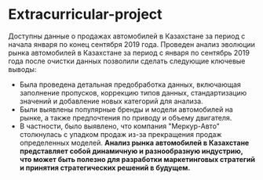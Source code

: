 # Extracurricular-project
Доступны данные о продажах автомобилей в Казахстане за период с начала января по конец сентября 2019 года. Проведен анализ эволюции рынка автомобилей в Казахстане за период с января по сентябрь 2019 года после очистки данных позволили сделать следующие ключевые выводы:

* Была проведена детальная предобработка данных, включающая заполнение пропусков, коррекцию типов данных, стандартизацию значений и добавление новых категорий для анализа.  
* Были выявлены популярные бренды и модели автомобилей на рынке, а также предпочтения по приводу и объему двигателя.  
* В частности, было выявлено, что компания "Меркур-Авто" столкнулась с упадком продаж из-за прекращения продаж определенных моделей. 
**Анализ рынка автомобилей в Казахстане представляет собой динамичную и разнообразную индустрию, что может быть полезно для разработки маркетинговых стратегий и принятия стратегических решений в будущем.**
